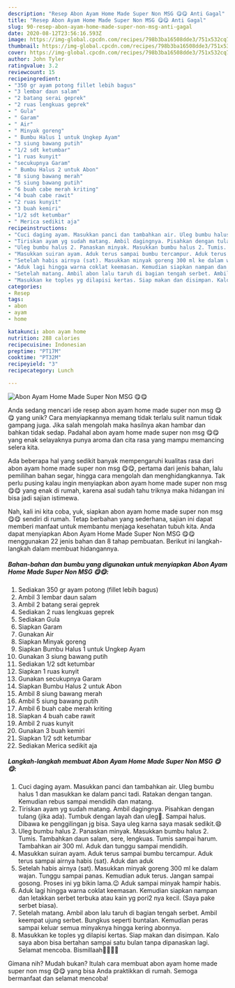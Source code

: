 ```yaml
---
description: "Resep Abon Ayam Home Made Super Non MSG 😋😋 Anti Gagal"
title: "Resep Abon Ayam Home Made Super Non MSG 😋😋 Anti Gagal"
slug: 90-resep-abon-ayam-home-made-super-non-msg-anti-gagal
date: 2020-08-12T23:56:16.593Z
image: https://img-global.cpcdn.com/recipes/798b3ba16508dde3/751x532cq70/abon-ayam-home-made-super-non-msg-😋😋-foto-resep-utama.jpg
thumbnail: https://img-global.cpcdn.com/recipes/798b3ba16508dde3/751x532cq70/abon-ayam-home-made-super-non-msg-😋😋-foto-resep-utama.jpg
cover: https://img-global.cpcdn.com/recipes/798b3ba16508dde3/751x532cq70/abon-ayam-home-made-super-non-msg-😋😋-foto-resep-utama.jpg
author: John Tyler
ratingvalue: 3.2
reviewcount: 15
recipeingredient:
- "350 gr ayam potong fillet lebih bagus"
- "3 lembar daun salam"
- "2 batang serai geprek"
- "2 ruas lengkuas geprek"
- " Gula"
- " Garam"
- " Air"
- " Minyak goreng"
- " Bumbu Halus 1 untuk Ungkep Ayam"
- "3 siung bawang putih"
- "1/2 sdt ketumbar"
- "1 ruas kunyit"
- "secukupnya Garam"
- " Bumbu Halus 2 untuk Abon"
- "8 siung bawang merah"
- "5 siung bawang putih"
- "6 buah cabe merah kriting"
- "4 buah cabe rawit"
- "2 ruas kunyit"
- "3 buah kemiri"
- "1/2 sdt ketumbar"
- " Merica sedikit aja"
recipeinstructions:
- "Cuci daging ayam. Masukkan panci dan tambahkan air. Uleg bumbu halus 1 dan masukkan ke dalam panci tadi. Ratakan dengan tangan. Kemudian rebus sampai mendidih dan matang."
- "Tiriskan ayam yg sudah matang. Ambil dagingnya. Pisahkan dengan tulang (jika ada). Tumbuk dengan layah dan uleg🤗. Sampai halus. Dibawa ke penggilingan jg bisa. Saya uleg karna saya masak sedikit.😄"
- "Uleg bumbu halus 2. Panaskan minyak. Masukkan bumbu halus 2. Tumis. Tambahkan daun salam, sere, lengkuas. Tumis sampai harum. Tambahkan air 300 ml. Aduk dan tunggu sampai mendidih."
- "Masukkan suiran ayam. Aduk terus sampai bumbu tercampur. Aduk terus sampai airnya habis (sat). Aduk dan aduk"
- "Setelah habis airnya (sat). Masukkan minyak goreng 300 ml ke dalam wajan. Tunggu sampai panas. Kemudian aduk terus. Jangan sampai gosong. Proses ini yg bikin lama.😉 Aduk sampai minyak hampir habis."
- "Aduk lagi hingga warna coklat keemasan. Kemudian siapkan nampan dan letakkan serbet terbuka atau kain yg pori2 nya kecil. (Saya pake serbet biasa)."
- "Setelah matang. Ambil abon lalu taruh di bagian tengah serbet. Ambil keempat ujung serbet. Bungkus seperti buntalan. Kemudian peras sampai keluar semua minyaknya hingga kering abonnya."
- "Masukkan ke toples yg dilapisi kertas. Siap makan dan disimpan. Kalo saya abon bisa bertahan sampai satu bulan tanpa dipanaskan lagi. Selamat mencoba. Bismillaah👍🏻💪😉"
categories:
- Resep
tags:
- abon
- ayam
- home

katakunci: abon ayam home 
nutrition: 288 calories
recipecuisine: Indonesian
preptime: "PT17M"
cooktime: "PT32M"
recipeyield: "3"
recipecategory: Lunch

---
```



![Abon Ayam Home Made Super Non MSG 😋😋](https://img-global.cpcdn.com/recipes/798b3ba16508dde3/751x532cq70/abon-ayam-home-made-super-non-msg-😋😋-foto-resep-utama.jpg)

Anda sedang mencari ide resep abon ayam home made super non msg 😋😋 yang unik? Cara menyiapkannya memang tidak terlalu sulit namun tidak gampang juga. Jika salah mengolah maka hasilnya akan hambar dan bahkan tidak sedap. Padahal abon ayam home made super non msg 😋😋 yang enak selayaknya punya aroma dan cita rasa yang mampu memancing selera kita.

Ada beberapa hal yang sedikit banyak mempengaruhi kualitas rasa dari abon ayam home made super non msg 😋😋, pertama dari jenis bahan, lalu pemilihan bahan segar, hingga cara mengolah dan menghidangkannya. Tak perlu pusing kalau ingin menyiapkan abon ayam home made super non msg 😋😋 yang enak di rumah, karena asal sudah tahu triknya maka hidangan ini bisa jadi sajian istimewa.




Nah, kali ini kita coba, yuk, siapkan abon ayam home made super non msg 😋😋 sendiri di rumah. Tetap berbahan yang sederhana, sajian ini dapat memberi manfaat untuk membantu menjaga kesehatan tubuh kita. Anda dapat menyiapkan Abon Ayam Home Made Super Non MSG 😋😋 menggunakan 22 jenis bahan dan 8 tahap pembuatan. Berikut ini langkah-langkah dalam membuat hidangannya.

<!--inarticleads1-->

##### Bahan-bahan dan bumbu yang digunakan untuk menyiapkan Abon Ayam Home Made Super Non MSG 😋😋:

1. Sediakan 350 gr ayam potong (fillet lebih bagus)
1. Ambil 3 lembar daun salam
1. Ambil 2 batang serai geprek
1. Sediakan 2 ruas lengkuas geprek
1. Sediakan  Gula
1. Siapkan  Garam
1. Gunakan  Air
1. Siapkan  Minyak goreng
1. Siapkan  Bumbu Halus 1 untuk Ungkep Ayam
1. Gunakan 3 siung bawang putih
1. Sediakan 1/2 sdt ketumbar
1. Siapkan 1 ruas kunyit
1. Gunakan secukupnya Garam
1. Siapkan  Bumbu Halus 2 untuk Abon
1. Ambil 8 siung bawang merah
1. Ambil 5 siung bawang putih
1. Ambil 6 buah cabe merah kriting
1. Siapkan 4 buah cabe rawit
1. Ambil 2 ruas kunyit
1. Gunakan 3 buah kemiri
1. Siapkan 1/2 sdt ketumbar
1. Sediakan  Merica sedikit aja




<!--inarticleads2-->

##### Langkah-langkah membuat Abon Ayam Home Made Super Non MSG 😋😋:

1. Cuci daging ayam. Masukkan panci dan tambahkan air. Uleg bumbu halus 1 dan masukkan ke dalam panci tadi. Ratakan dengan tangan. Kemudian rebus sampai mendidih dan matang.
1. Tiriskan ayam yg sudah matang. Ambil dagingnya. Pisahkan dengan tulang (jika ada). Tumbuk dengan layah dan uleg🤗. Sampai halus. Dibawa ke penggilingan jg bisa. Saya uleg karna saya masak sedikit.😄
1. Uleg bumbu halus 2. Panaskan minyak. Masukkan bumbu halus 2. Tumis. Tambahkan daun salam, sere, lengkuas. Tumis sampai harum. Tambahkan air 300 ml. Aduk dan tunggu sampai mendidih.
1. Masukkan suiran ayam. Aduk terus sampai bumbu tercampur. Aduk terus sampai airnya habis (sat). Aduk dan aduk
1. Setelah habis airnya (sat). Masukkan minyak goreng 300 ml ke dalam wajan. Tunggu sampai panas. Kemudian aduk terus. Jangan sampai gosong. Proses ini yg bikin lama.😉 Aduk sampai minyak hampir habis.
1. Aduk lagi hingga warna coklat keemasan. Kemudian siapkan nampan dan letakkan serbet terbuka atau kain yg pori2 nya kecil. (Saya pake serbet biasa).
1. Setelah matang. Ambil abon lalu taruh di bagian tengah serbet. Ambil keempat ujung serbet. Bungkus seperti buntalan. Kemudian peras sampai keluar semua minyaknya hingga kering abonnya.
1. Masukkan ke toples yg dilapisi kertas. Siap makan dan disimpan. Kalo saya abon bisa bertahan sampai satu bulan tanpa dipanaskan lagi. Selamat mencoba. Bismillaah👍🏻💪😉




Gimana nih? Mudah bukan? Itulah cara membuat abon ayam home made super non msg 😋😋 yang bisa Anda praktikkan di rumah. Semoga bermanfaat dan selamat mencoba!

